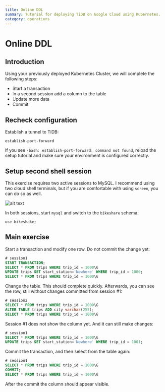 ```yaml
---
title: Online DDL
summary: Tutorial for deploying TiDB on Google Cloud using Kubernetes.
category: operations
---
```


# Online DDL

## Introduction

Using your previously deployed Kubernetes Cluster, we will complete the following steps:

- Start a transaction
- In a second session add a column to the table
- Update more data
- Commit

## Recheck configuration

Establish a tunnel to TiDB:

	establish-port-forward
	
If you see `-bash: establish-port-forward: command not found`, reload the setup tutorial and make sure your environment is configured correctly.

## Setup second shell session

This exercise requires two active sessions to MySQL. I recommend using two cloud shell terminals, but if you are comfortable with using `screen`, you can do so as well.

![alt text](https://github.com/pingcap/tidb-academy-labs/raw/master/mysql_dbas/add-cloud-shell.png "Add Cloud Shell")

In both sessions, start `mysql` and switch to the `bikeshare` schema:

```
use bikeshake;
```

## Main exercise

Start a transaction and modify one row. Do not commit the change yet:

```sql
# session1
START TRANSACTION;
SELECT * FROM trips WHERE trip_id = 1000\G
UPDATE trips SET start_station='Nowhere' WHERE trip_id = 1000;
SELECT * FROM trips WHERE trip_id = 1000\G
```

Change the table. This should complete quickly. Afterwards, you can see the row, still without changes committed from session #1:

```sql
# session2
SELECT * FROM trips WHERE trip_id = 1000\G
ALTER TABLE trips ADD city varchar(255);
SELECT * FROM trips WHERE trip_id = 1000\G
```

Session #1 does not show the column yet. And it can still make changes:

```sql
# session1
SELECT * FROM trips WHERE trip_id = 1000\G
UPDATE trips SET start_station='Nowhere' WHERE trip_id = 1001;
```

Commit the transaction, and then select from the table again:

```sql
# session1
SELECT * FROM trips WHERE trip_id = 1000\G
COMMIT;
SELECT * FROM trips WHERE trip_id = 1000\G
```

After the commit the column should appear visible.
